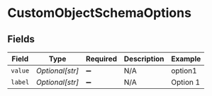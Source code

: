 # CustomObjectSchemaOptions


## Fields

| Field              | Type               | Required           | Description        | Example            |
| ------------------ | ------------------ | ------------------ | ------------------ | ------------------ |
| `value`            | *Optional[str]*    | :heavy_minus_sign: | N/A                | option1            |
| `label`            | *Optional[str]*    | :heavy_minus_sign: | N/A                | Option 1           |